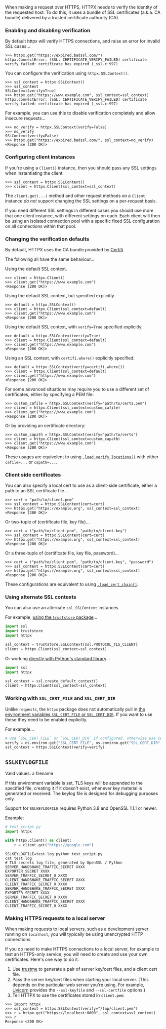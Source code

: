 When making a request over HTTPS, HTTPX needs to verify the identity of the requested host. To do this, it uses a bundle of SSL certificates (a.k.a. CA bundle) delivered by a trusted certificate authority (CA).

### Enabling and disabling verification

By default httpx will verify HTTPS connections, and raise an error for invalid SSL cases...

```pycon
>>> httpx.get("https://expired.badssl.com/")
httpx.ConnectError: [SSL: CERTIFICATE_VERIFY_FAILED] certificate verify failed: certificate has expired (_ssl.c:997)
```

You can configure the verification using `httpx.SSLContext()`.

```pycon
>>> ssl_context = httpx.SSLContext()
>>> ssl_context
SSLContext(verify=True)
>>> httpx.get("https://www.example.com", ssl_context=ssl_context)
httpx.ConnectError: [SSL: CERTIFICATE_VERIFY_FAILED] certificate verify failed: certificate has expired (_ssl.c:997)
```

For example, you can use this to disable verification completely and allow insecure requests...

```pycon
>>> no_verify = httpx.SSLContext(verify=False)
>>> no_verify
SSLContext(verify=False)
>>> httpx.get("https://expired.badssl.com/", ssl_context=no_verify)
<Response [200 OK]>
```

### Configuring client instances

If you're using a `Client()` instance, then you should pass any SSL settings when instantiating the client.

```pycon
>>> ssl_context = httpx.SSLContext()
>>> client = httpx.Client(ssl_context=ssl_context)
```

The `client.get(...)` method and other request methods on a `Client` instance *do not* support changing the SSL settings on a per-request basis.

If you need different SSL settings in different cases you should use more that one client instance, with different settings on each. Each client will then be using an isolated connection pool with a specific fixed SSL configuration on all connections within that pool.

### Changing the verification defaults

By default, HTTPX uses the CA bundle provided by [Certifi](https://pypi.org/project/certifi/).

The following all have the same behaviour...

Using the default SSL context.

```pycon
>>> client = httpx.Client()
>>> client.get("https://www.example.com")
<Response [200 OK]>
```

Using the default SSL context, but specified explicitly.

```pycon
>>> default = httpx.SSLContext()
>>> client = httpx.Client(ssl_context=default)
>>> client.get("https://www.example.com")
<Response [200 OK]>
```

Using the default SSL context, with `verify=True` specified explicitly.

```pycon
>>> default = httpx.SSLContext(verify=True)
>>> client = httpx.Client(ssl_context=default)
>>> client.get("https://www.example.com")
<Response [200 OK]>
```

Using an SSL context, with `certifi.where()` explicitly specified.

```pycon
>>> default = httpx.SSLContext(verify=certifi.where())
>>> client = httpx.Client(ssl_context=default)
>>> client.get("https://www.example.com")
<Response [200 OK]>
```

For some advanced situations may require you to use a different set of certificates, either by specifying a PEM file:

```pycon
>>> custom_cafile = httpx.SSLContext(verify="path/to/certs.pem")
>>> client = httpx.Client(ssl_context=custom_cafile)
>>> client.get("https://www.example.com")
<Response [200 OK]>
```

Or by providing an certificate directory:

```pycon
>>> custom_capath = httpx.SSLContext(verify="path/to/certs")
>>> client = httpx.Client(ssl_context=custom_capath)
>>> client.get("https://www.example.com")
<Response [200 OK]>
```

These usages are equivelent to using [`.load_verify_locations()`](https://docs.python.org/3/library/ssl.html#ssl.SSLContext.load_verify_locations) with either `cafile=...` or `capath=...`.

### Client side certificates

You can also specify a local cert to use as a client-side certificate, either a path to an SSL certificate file...

```pycon
>>> cert = "path/to/client.pem"
>>> ssl_context = httpx.SSLContext(cert=cert)
>>> httpx.get("https://example.org", ssl_context=ssl_context)
<Response [200 OK]>
```

Or two-tuple of (certificate file, key file)...

```pycon
>>> cert = ("path/to/client.pem", "path/to/client.key")
>>> ssl_context = httpx.SSLContext(cert=cert)
>>> httpx.get("https://example.org", ssl_context=ssl_context)
<Response [200 OK]>
```

Or a three-tuple of (certificate file, key file, password)...

```pycon
>>> cert = ("path/to/client.pem", "path/to/client.key", "password")
>>> ssl_context = httpx.SSLContext(cert=cert)
>>> httpx.get("https://example.org", ssl_context=ssl_context)
<Response [200 OK]>
```

These configurations are equivalent to using [`.load_cert_chain()`](https://docs.python.org/3/library/ssl.html#ssl.SSLContext.load_cert_chain).

### Using alternate SSL contexts

You can also use an alternate `ssl.SSLContext` instances.

For example, [using the `truststore` package](https://truststore.readthedocs.io/)...

```python
import ssl
import truststore
import httpx

ssl_context = truststore.SSLContext(ssl.PROTOCOL_TLS_CLIENT)
client = httpx.Client(ssl_context=ssl_context)
```

Or working [directly with Python's standard library](https://docs.python.org/3/library/ssl.html)...

```python
import ssl
import httpx

ssl_context = ssl.create_default_context()
client = httpx.Client(ssl_context=ssl_context)
```

### Working with `SSL_CERT_FILE` and `SSL_CERT_DIR`

Unlike `requests`, the `httpx` package does not automatically pull in [the environment variables `SSL_CERT_FILE` or `SSL_CERT_DIR`](https://www.openssl.org/docs/manmaster/man3/SSL_CTX_set_default_verify_paths.html). If you want to use these they need to be enabled explicitly.

For example...

```python
# Use `SSL_CERT_FILE` or `SSL_CERT_DIR` if configured, otherwise use certifi.
verify = os.environ.get("SSL_CERT_FILE", os.environ.get("SSL_CERT_DIR", True))
ssl_context = httpx.SSLContext(verify=verify)
```

## `SSLKEYLOGFILE`

Valid values: a filename

If this environment variable is set, TLS keys will be appended to the specified file, creating it if it doesn't exist, whenever key material is generated or received. The keylog file is designed for debugging purposes only.

Support for `SSLKEYLOGFILE` requires Python 3.8 and OpenSSL 1.1.1 or newer.

Example:

```python
# test_script.py
import httpx

with httpx.Client() as client:
    r = client.get("https://google.com")
```

```console
SSLKEYLOGFILE=test.log python test_script.py
cat test.log
# TLS secrets log file, generated by OpenSSL / Python
SERVER_HANDSHAKE_TRAFFIC_SECRET XXXX
EXPORTER_SECRET XXXX
SERVER_TRAFFIC_SECRET_0 XXXX
CLIENT_HANDSHAKE_TRAFFIC_SECRET XXXX
CLIENT_TRAFFIC_SECRET_0 XXXX
SERVER_HANDSHAKE_TRAFFIC_SECRET XXXX
EXPORTER_SECRET XXXX
SERVER_TRAFFIC_SECRET_0 XXXX
CLIENT_HANDSHAKE_TRAFFIC_SECRET XXXX
CLIENT_TRAFFIC_SECRET_0 XXXX
```

### Making HTTPS requests to a local server

When making requests to local servers, such as a development server running on `localhost`, you will typically be using unencrypted HTTP connections.

If you do need to make HTTPS connections to a local server, for example to test an HTTPS-only service, you will need to create and use your own certificates. Here's one way to do it:

1. Use [trustme](https://github.com/python-trio/trustme) to generate a pair of server key/cert files, and a client cert file.
2. Pass the server key/cert files when starting your local server. (This depends on the particular web server you're using. For example, [Uvicorn](https://www.uvicorn.org) provides the `--ssl-keyfile` and `--ssl-certfile` options.)
3. Tell HTTPX to use the certificates stored in `client.pem`:

```pycon
>>> import httpx
>>> ssl_context = httpx.SSLContext(verify="/tmp/client.pem")
>>> r = httpx.get("https://localhost:8000", ssl_context=ssl_context)
>>> r
Response <200 OK>
```
